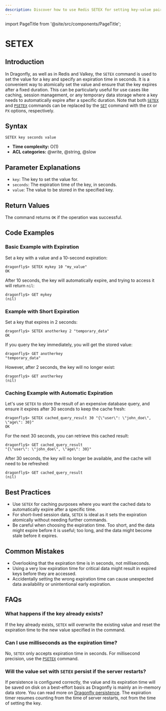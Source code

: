 ```yaml
---
description: Discover how to use Redis SETEX for setting key-value pairs with an expiration time.
---
```


import PageTitle from '@site/src/components/PageTitle';

# SETEX

<PageTitle title="Redis SETEX Command (Documentation) | Dragonfly" />

## Introduction

In Dragonfly, as well as in Redis and Valkey, the `SETEX` command is used to set the value for a key and specify an expiration time in seconds.
It is a convenient way to atomically set the value and ensure that the key expires after a fixed duration.
This can be particularly useful for use cases like caching, session management, or any temporary data storage where a key needs to automatically expire after a specific duration.
Note that both [`SETEX`](setex.md) and [`PSETEX`](psetex.md) commands can be replaced by the [`SET`](set.md) command with the `EX` or `PX` options, respectively.

## Syntax

```shell
SETEX key seconds value
```

- **Time complexity:** O(1)
- **ACL categories:** @write, @string, @slow

## Parameter Explanations

- `key`: The key to set the value for.
- `seconds`: The expiration time of the key, in seconds.
- `value`: The value to be stored in the specified key.

## Return Values

The command returns `OK` if the operation was successful.

## Code Examples

### Basic Example with Expiration

Set a key with a value and a 10-second expiration:

```shell
dragonfly$> SETEX mykey 10 "my_value"
OK
```

After 10 seconds, the key will automatically expire, and trying to access it will return `nil`:

```shell
dragonfly$> GET mykey
(nil)
```

### Example with Short Expiration

Set a key that expires in 2 seconds:

```shell
dragonfly$> SETEX anotherkey 2 "temporary_data"
OK
```

If you query the key immediately, you will get the stored value:

```shell
dragonfly$> GET anotherkey
"temporary_data"
```

However, after 2 seconds, the key will no longer exist:

```shell
dragonfly$> GET anotherkey
(nil)
```

### Caching Example with Automatic Expiration

Let's use `SETEX` to store the result of an expensive database query, and ensure it expires after 30 seconds to keep the cache fresh:

```shell
dragonfly$> SETEX cached_query_result 30 "{\"user\": \"john_doe\", \"age\": 30}"
OK
```

For the next 30 seconds, you can retrieve this cached result:

```shell
dragonfly$> GET cached_query_result
"{\"user\": \"john_doe\", \"age\": 30}"
```

After 30 seconds, the key will no longer be available, and the cache will need to be refreshed:

```shell
dragonfly$> GET cached_query_result
(nil)
```

## Best Practices

- Use `SETEX` for caching purposes where you want the cached data to automatically expire after a specific time.
- For short-lived session data, `SETEX` is ideal as it sets the expiration atomically without needing further commands.
- Be careful when choosing the expiration time. Too short, and the data might expire before it is useful; too long, and the data might become stale before it expires.

## Common Mistakes

- Overlooking that the expiration time is in seconds, not milliseconds.
- Using a very low expiration time for critical data might result in expired keys before they are accessed.
- Accidentally setting the wrong expiration time can cause unexpected data availability or unintentional early expiration.

## FAQs

### What happens if the key already exists?

If the key already exists, `SETEX` will overwrite the existing value and reset the expiration time to the new value specified in the command.

### Can I use milliseconds as the expiration time?

No, `SETEX` only accepts expiration time in seconds.
For millisecond precision, use the [`PSETEX`](psetex.md) command.

### Will the value set with `SETEX` persist if the server restarts?

If persistence is configured correctly, the value and its expiration time will be saved on disk on a best-effort basis as Dragonfly is mainly an in-memory data store.
You can read more on [Dragonfly persistence](../../managing-dragonfly/backups.md).
The expiration timer resumes counting from the time of server restarts, not from the time of setting the key.
